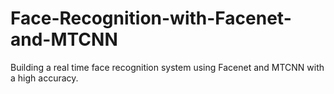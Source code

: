 # Face-Recognition-with-Facenet-and-MTCNN
Building a real time face recognition system using Facenet and MTCNN with a high accuracy.
